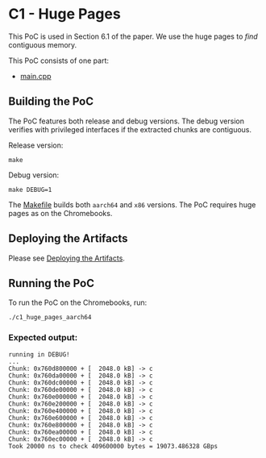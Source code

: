# C1 - Huge Pages

This PoC is used in Section 6.1 of the paper. We use the huge pages to *find* contiguous memory.

This PoC consists of one part:
- [main.cpp](main.cpp)

## Building the PoC

The PoC features both release and debug versions. The debug version verifies with privileged interfaces if the extracted chunks are contiguous.

Release version:

```
make 
```

Debug version:

```
make DEBUG=1
```

The [Makefile](Makefile) builds both `aarch64` and `x86` versions. The PoC requires huge pages as on the Chromebooks.

## Deploying the Artifacts

Please see [Deploying the Artifacts](../../README.md).

## Running the PoC

To run the PoC on the Chromebooks, run:

```
./c1_huge_pages_aarch64
```

### Expected output:

```
running in DEBUG!
...
Chunk: 0x760d800000 + [  2048.0 kB] -> c
Chunk: 0x760da00000 + [  2048.0 kB] -> c
Chunk: 0x760dc00000 + [  2048.0 kB] -> c
Chunk: 0x760de00000 + [  2048.0 kB] -> c
Chunk: 0x760e000000 + [  2048.0 kB] -> c
Chunk: 0x760e200000 + [  2048.0 kB] -> c
Chunk: 0x760e400000 + [  2048.0 kB] -> c
Chunk: 0x760e600000 + [  2048.0 kB] -> c
Chunk: 0x760e800000 + [  2048.0 kB] -> c
Chunk: 0x760ea00000 + [  2048.0 kB] -> c
Chunk: 0x760ec00000 + [  2048.0 kB] -> c
Took 20000 ns to check 409600000 bytes = 19073.486328 GBps
```

